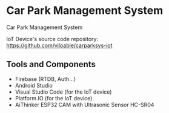 # Car Park Management System

Car Park Management System

IoT Device's source code repository: https://github.com/vjloable/carparksys-iot

## Tools and Components
- Firebase (RTDB, Auth...)
- Android Studio
- Visual Studio Code (for the IoT device)
- Platform.IO (for the IoT device)
- AiThinker ESP32 CAM with Ultrasonic Sensor HC-SR04
